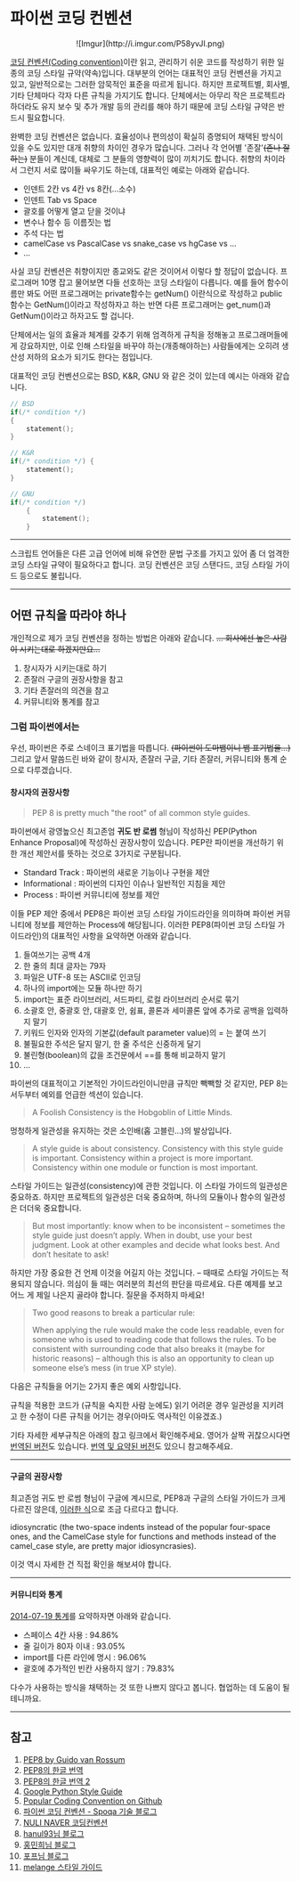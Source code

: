 # 파이썬 코딩 컨벤션
<center>![Imgur](http://i.imgur.com/P58yvJI.png)</center>

[코딩 컨벤션(Coding convention)](https://en.wikipedia.org/wiki/Coding_conventions)이란 읽고, 관리하기 쉬운 코드를 작성하기 위한 일종의 코딩 스타일 규약(약속)입니다. 대부분의 언어는 대표적인 코딩 컨벤션을 가지고 있고, 일반적으로는 그러한 암묵적인 표준을 따르게 됩니다. 하지만 프로젝트별, 회사별, 기타 단체마다 각자 다른 규칙을 가지기도 합니다. 단체에서는 아무리 작은 프로젝트라 하더라도 유지 보수 및 추가 개발 등의 관리를 해야 하기 때문에 코딩 스타일 규약은 반드시 필요합니다.

완벽한 코딩 컨벤션은 없습니다. 효율성이나 편의성이 확실히 증명되어 채택된 방식이 있을 수도 있지만 대개 취향의 차이인 경우가 많습니다. 그러나 각 언어별 '존잘'~~(존나 잘하는)~~ 분들이 계신데, 대체로 그 분들의 영향력이 많이 끼치기도 합니다. 취향의 차이라서 그런지 서로 많이들 싸우기도 하는데, 대표적인 예로는 아래와 같습니다.

* 인덴트 2칸 vs 4칸 vs 8칸(...소수)
* 인덴트 Tab vs Space
* 괄호를 어떻게 열고 닫을 것이냐
* 변수나 함수 등 이름짓는 법
* 주석 다는 법
* camelCase vs PascalCase vs snake_case vs hgCase vs ...
* ...

사실 코딩 컨벤션은 취향이지만 종교와도 같은 것이어서 이렇다 할 정답이 없습니다. 프로그래머 10명 잡고 물어보면 다들 선호하는 코딩 스타일이 다릅니다. 예를 들어 함수이름만 봐도 어떤 프로그래머는 private함수는 getNum() 이란식으로 작성하고 public 함수는 GetNum()이라고 작성하자고 하는 반면 다른 프로그래머는 get_num()과 GetNum()이라고 하자고도 할 겁니다.

단체에서는 일의 효율과 체계를 갖추기 위해 엄격하게 규칙을 정해놓고 프로그래머들에게 강요하지만, 이로 인해 스타일을 바꾸야 하는(개종해야하는) 사람들에게는 오히려 생산성 저하의 요소가 되기도 한다는 점입니다.

대표적인 코딩 컨벤션으로는 BSD, K&R, GNU 와 같은 것이 있는데 예시는 아래와 같습니다.

```c
// BSD
if(/* condition */)
{
    statement();
}
```

```c
// K&R
if(/* condition */) {
    statement();
}
```

```c
// GNU
if(/* condition */)
    {
        statement();
    }
```

------

스크립트 언어들은 다른 고급 언어에 비해 유연한 문법 구조를 가지고 있어 좀 더 엄격한 코딩 스타일 규약이 필요하다고 합니다. 코딩 컨벤션은 코딩 스탠다드, 코딩 스타일 가이드 등으로도 불립니다.

------

## 어떤 규칙을 따라야 하나
개인적으로 제가 코딩 컨벤션을 정하는 방법은 아래와 같습니다.
~~... 회사에선 높은 사람이 시키는대로 하겠지만요...~~

1. 창시자가 시키는대로 하기
1. 존잘러 구글의 권장사항을 참고
1. 기타 존잘러의 의견을 참고
1. 커뮤니티와 통계를 참고

### 그럼 파이썬에서는
우선, 파이썬은 주로 스네이크 표기법을 따릅니다. ~~(파이썬이 도마뱀이니 뱀 표기법을...)~~ 그리고 앞서 말씀드린 바와 같이 창시자, 존잘러 구글, 기타 존잘러, 커뮤니티와 통계 순으로 다루겠습니다.

#### 창시자의 권장사항
> PEP 8 is pretty much "the root" of all common style guides.

파이썬에서 광영높으신 최고존엄 **귀도 반 로썸** 형님이 작성하신 PEP(Python Enhance Proposal)에 작성하신 권장사항이 있습니다. PEP란 파이썬을 개선하기 위한 개선 제안서를 뜻하는 것으로 3가지로 구분됩니다.

* Standard Track : 파이썬의 새로운 기능이나 구현을 제안
* Informational : 파이썬의 디자인 이슈나 일반적인 지침을 제안
* Process : 파이썬 커뮤니티에 정보를 제안

이들 PEP 제안 중에서 PEP8은 파이썬 코딩 스타일 가이드라인을 의미하며 파이썬 커뮤니티에 정보를 제안하는 Process에 해당됩니다. 이러한 PEP8(파이썬 코딩 스타일 가이드라인)의 대표적인 사항을 요약하면 아래와 같습니다.

1. 들여쓰기는 공백 4개
1. 한 줄의 최대 글자는 79자
1. 파일은 UTF-8 또는 ASCII로 인코딩
1. 하나의 import에는 모듈 하나만 하기
1. import는 표준 라이브러리, 서드파티, 로컬 라이브러리 순서로 묶기
1. 소괄호 안, 중괄호 안, 대괄호 안, 쉼표, 콜론과 세미콜론 앞에 추가로 공백을 입력하지 말기
1. 키워드 인자와 인자의 기본값(default parameter value)의 = 는 붙여 쓰기
1. 불필요한 주석은 달지 말기, 한 줄 주석은 신중하게 달기
1. 불린형(boolean)의 값을 조건문에서 ==를 통해 비교하지 말기
1. ...

파이썬의 대표적이고 기본적인 가이드라인이니만큼 규칙만 빽빽할 것 같지만, PEP 8는 서두부터 예외를 언급한 섹션이 있습니다.

> A Foolish Consistency is the Hobgoblin of Little Minds. 

멍청하게 일관성을 유지하는 것은 소인배(홉 고블린...)의 발상입니다.

> A style guide is about consistency. Consistency with this style guide is important. Consistency within a project is more important. Consistency within one module or function is most important.

스타일 가이드는 일관성(consistency)에 관한 것입니다. 이 스타일 가이드의 일관성은 중요하죠. 하지만 프로젝트의 일관성은 더욱 중요하며, 하나의 모듈이나 함수의 일관성은 더더욱 중요합니다.

> But most importantly: know when to be inconsistent – sometimes the style guide just doesn’t apply. When in doubt, use your best judgment. Look at other examples and decide what looks best. And don’t hesitate to ask!

하지만 가장 중요한 건 언제 이것을 어길지 아는 것입니다. – 때때로 스타일 가이드는 적용되지 않습니다. 의심이 들 때는 여러분의 최선의 판단을 따르세요. 다른 예제를 보고 어느 게 제일 나은지 골라야 합니다. 질문을 주저하지 마세요!

> Two good reasons to break a particular rule:
> 
> When applying the rule would make the code less readable, even for someone who is used to reading code that follows the rules.
To be consistent with surrounding code that also breaks it (maybe for historic reasons) – although this is also an opportunity to clean up someone else’s mess (in true XP style).

다음은 규칙들을 어기는 2가지 좋은 예외 사항입니다.

규칙을 적용한 코드가 (규칙을 숙지한 사람 눈에도) 읽기 어려운 경우
일관성을 지키려고 한 수정이 다른 규칙을 어기는 경우(아마도 역사적인 이유겠죠.)

기타 자세한 세부규칙은 아래의 참고 링크에서 확인해주세요. 영어가 살짝 귀찮으시다면 [번역된 버전](http://kenial.tistory.com/902)도 있습니다. [번역 및 요약된 버전](http://spoqa.github.io/2012/08/03/about-python-coding-convention.html)도 있으니 참고해주세요.

------

#### 구글의 권장사항
최고존엄 귀도 반 로썸 형님이 구글에 계시므로, PEP8과 구글의 스타일 가이드가 크게 다르진 않은데, [이러한 식](https://github.com/google/yapf/blob/master/yapf/yapflib/style.py#L119)으로 조금 다르다고 합니다. 

idiosyncratic (the two-space indents instead of the popular four-space ones, and the CamelCase style for functions and methods instead of the camel_case style, are pretty major idiosyncrasies).


이것 역시 자세한 건 직접 확인을 해보셔야 합니다.

------

#### 커뮤니티와 통계
[2014-07-19 통계](http://sideeffect.kr/popularconvention#python)를 요약하자면 아래와 같습니다.

* 스페이스 4칸 사용 : 94.86%
* 줄 길이가 80자 이내 : 93.05%
* import를 다른 라인에 명시 : 96.06%
* 괄호에 추가적인 빈칸 사용하지 않기 : 79.83%

다수가 사용하는 방식을 채택하는 것 또한 나쁘지 않다고 봅니다. 협업하는 데 도움이 될 테니까요.

------

## 참고
1. [PEP8 by Guido van Rossum](http://legacy.python.org/dev/peps/pep-0008/)
1. [PEP8의 한글 번역](http://kenial.tistory.com/902)
1. [PEP8의 한글 번역 2](http://coreapython.hosting.paran.com/etc/CS%2011%20Python%20track%20coding%20style%20guide.htm)
1. [Google Python Style Guide](https://google.github.io/styleguide/pyguide.html)
1. [Popular Coding Convention on Github](http://sideeffect.kr/popularconvention#python)
1. [파이썬 코딩 컨벤션 - Spoqa 기술 블로그](http://spoqa.github.io/2012/08/03/about-python-coding-convention.html)
1. [NULI NAVER 코딩컨벤션](http://nuli.navercorp.com/sharing/fe/coding)
1. [hanul93님 블로그](http://www.hanul93.com/kicomav-pep8/)
1. [홍민희님 블로그](http://blog.dahlia.kr/post/18035893350)
1. [포프님 블로그](http://www.gamedevforever.com/116)
1. [melange 스타일 가이드](https://code.google.com/p/soc/wiki/PythonStyleGuide)![]()